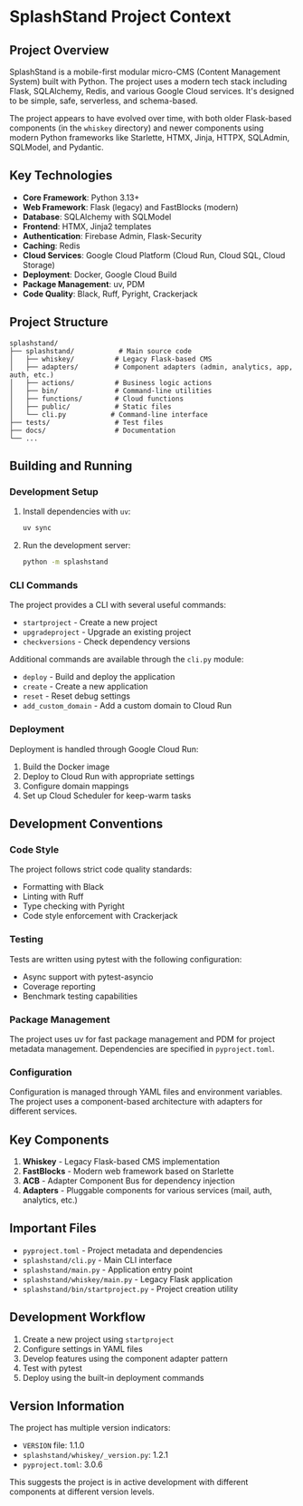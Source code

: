 # SplashStand Project Context

## Project Overview

SplashStand is a mobile-first modular micro-CMS (Content Management System) built with Python. The project uses a modern tech stack including Flask, SQLAlchemy, Redis, and various Google Cloud services. It's designed to be simple, safe, serverless, and schema-based.

The project appears to have evolved over time, with both older Flask-based components (in the `whiskey` directory) and newer components using modern Python frameworks like Starlette, HTMX, Jinja, HTTPX, SQLAdmin, SQLModel, and Pydantic.

## Key Technologies

- **Core Framework**: Python 3.13+
- **Web Framework**: Flask (legacy) and FastBlocks (modern)
- **Database**: SQLAlchemy with SQLModel
- **Frontend**: HTMX, Jinja2 templates
- **Authentication**: Firebase Admin, Flask-Security
- **Caching**: Redis
- **Cloud Services**: Google Cloud Platform (Cloud Run, Cloud SQL, Cloud Storage)
- **Deployment**: Docker, Google Cloud Build
- **Package Management**: uv, PDM
- **Code Quality**: Black, Ruff, Pyright, Crackerjack

## Project Structure

```
splashstand/
├── splashstand/           # Main source code
│   ├── whiskey/          # Legacy Flask-based CMS
│   ├── adapters/         # Component adapters (admin, analytics, app, auth, etc.)
│   ├── actions/          # Business logic actions
│   ├── bin/              # Command-line utilities
│   ├── functions/        # Cloud functions
│   ├── public/           # Static files
│   └── cli.py           # Command-line interface
├── tests/                # Test files
├── docs/                 # Documentation
└── ...
```

## Building and Running

### Development Setup

1. Install dependencies with `uv`:

   ```bash
   uv sync
   ```

1. Run the development server:

   ```bash
   python -m splashstand
   ```

### CLI Commands

The project provides a CLI with several useful commands:

- `startproject` - Create a new project
- `upgradeproject` - Upgrade an existing project
- `checkversions` - Check dependency versions

Additional commands are available through the `cli.py` module:

- `deploy` - Build and deploy the application
- `create` - Create a new application
- `reset` - Reset debug settings
- `add_custom_domain` - Add a custom domain to Cloud Run

### Deployment

Deployment is handled through Google Cloud Run:

1. Build the Docker image
1. Deploy to Cloud Run with appropriate settings
1. Configure domain mappings
1. Set up Cloud Scheduler for keep-warm tasks

## Development Conventions

### Code Style

The project follows strict code quality standards:

- Formatting with Black
- Linting with Ruff
- Type checking with Pyright
- Code style enforcement with Crackerjack

### Testing

Tests are written using pytest with the following configuration:

- Async support with pytest-asyncio
- Coverage reporting
- Benchmark testing capabilities

### Package Management

The project uses uv for fast package management and PDM for project metadata management. Dependencies are specified in `pyproject.toml`.

### Configuration

Configuration is managed through YAML files and environment variables. The project uses a component-based architecture with adapters for different services.

## Key Components

1. **Whiskey** - Legacy Flask-based CMS implementation
1. **FastBlocks** - Modern web framework based on Starlette
1. **ACB** - Adapter Component Bus for dependency injection
1. **Adapters** - Pluggable components for various services (mail, auth, analytics, etc.)

## Important Files

- `pyproject.toml` - Project metadata and dependencies
- `splashstand/cli.py` - Main CLI interface
- `splashstand/main.py` - Application entry point
- `splashstand/whiskey/main.py` - Legacy Flask application
- `splashstand/bin/startproject.py` - Project creation utility

## Development Workflow

1. Create a new project using `startproject`
1. Configure settings in YAML files
1. Develop features using the component adapter pattern
1. Test with pytest
1. Deploy using the built-in deployment commands

## Version Information

The project has multiple version indicators:

- `VERSION` file: 1.1.0
- `splashstand/whiskey/_version.py`: 1.2.1
- `pyproject.toml`: 3.0.6

This suggests the project is in active development with different components at different version levels.
